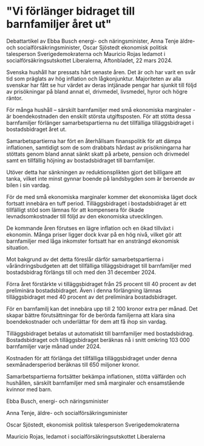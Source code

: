 # "Vi förlänger bidraget till barnfamiljer året ut"

Debattartikel av Ebba Busch energi- och näringsminister, Anna Tenje äldre- och socialförsäkringsminister, Oscar Sjöstedt ekonomisk politisk talesperson Sverigedemokraterna och Mauricio Rojas ledamot i socialförsäkringsutskottet Liberalerna, Aftonbladet, 22 mars 2024.

Svenska hushåll har pressats hårt senaste åren. Det är och har varit en svår tid som präglats av hög inflation och lågkonjunktur. Majoriteten av alla svenskar har fått se hur värdet av deras intjänade pengar har sjunkit till följd av prisökningar på bland annat el, drivmedel, livsmedel, hyror och högre räntor.

För många hushåll – särskilt barnfamiljer med små ekonomiska marginaler - är boendekostnaden den enskilt största utgiftsposten. För att stötta dessa barnfamiljer förlänger samarbetspartierna nu det tillfälliga tilläggsbidraget i bostadsbidraget året ut.

Samarbetspartierna har fört en återhållsam finanspolitik för att dämpa inflationen, samtidigt som de som drabbats hårdast av prisökningarna har stöttats genom bland annat sänkt skatt på arbete, pension och drivmedel samt en tillfällig höjning av bostadsbidraget till barnfamiljer.

Utöver detta har sänkningen av reduktionsplikten gjort det billigare att tanka, vilket inte minst gynnar boende på landsbygden som är beroende av bilen i sin vardag.

För de med små ekonomiska marginaler kommer det ekonomiska läget dock fortsatt innebära en tuff period. Tilläggsbidraget i bostadsbidraget är ett tillfälligt stöd som lämnas för att kompensera för ökade levnadsomkostnader till följd av den ekonomiska utvecklingen.

De kommande åren förutses en lägre inflation och en ökad tillväxt i ekonomin. Många priser ligger dock kvar på en hög nivå, vilket gör att barnfamiljer med låga inkomster fortsatt har en ansträngd ekonomisk situation.

Mot bakgrund av det detta föreslår därför samarbetspartierna i vårändringsbudgeten att det tillfälliga tilläggsbidraget till barnfamiljer med bostadsbidrag förlängs till och med den 31 december 2024.

Förra året förstärkte vi tilläggsbidraget från 25 procent till 40 procent av det preliminära bostadsbidraget. Även i denna förlängning lämnas tilläggsbidraget med 40 procent av det preliminära bostadsbidraget.

För en barnfamilj kan det innebära upp till 2 100 kronor extra per månad. Det skapar bättre förutsättningar för de berörda familjerna att klara sina boendekostnader och underlättar för dem att få ihop sin vardag.

Tilläggsbidraget betalas ut automatiskt till barnfamiljer med bostadsbidrag. Bostadsbidraget och tilläggsbidraget beräknas nå i snitt omkring 103 000 barnfamiljer varje månad under 2024.

Kostnaden för att förlänga det tillfälliga tilläggsbidraget under denna sexmånadersperiod beräknas till 650 miljoner kronor.

Samarbetspartierna fortsätter bekämpa inflationen, stötta välfärden och hushållen, särskilt barnfamiljer med små marginaler och ensamstående kvinnor med barn.


Ebba Busch, energi- och näringsminister

Anna Tenje, äldre- och socialförsäkringsminister

Oscar Sjöstedt, ekonomisk politisk talesperson Sverigedemokraterna

Mauricio Rojas, ledamot i socialförsäkringsutskottet Liberalerna
